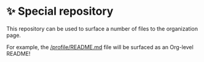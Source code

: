 # :sparkles: Special repository

This repository can be used to surface a number of files to the organization page.

For example, the [/profile/README.md](/profile/README.md) file will be surfaced as an Org-level README!
